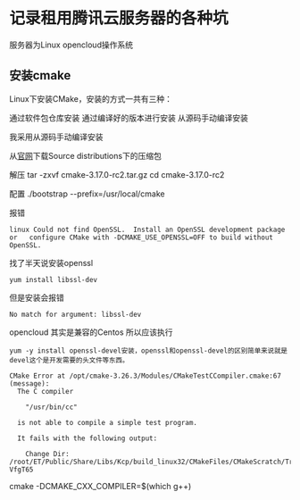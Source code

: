 # 记录租用腾讯云服务器的各种坑

服务器为Linux opencloud操作系统

## 安装cmake

Linux下安装CMake，安装的方式一共有三种：

通过软件包仓库安装
通过编译好的版本进行安装
从源码手动编译安装

我采用从源码手动编译安装

从[官网](https://cmake.org/download/)下载Source distributions下的压缩包

 解压
tar -zxvf cmake-3.17.0-rc2.tar.gz
cd cmake-3.17.0-rc2

 配置
./bootstrap --prefix=/usr/local/cmake

报错
```
linux Could not find OpenSSL.  Install an OpenSSL development package or   configure CMake with -DCMAKE_USE_OPENSSL=OFF to build without OpenSSL.
```
找了半天说安装openssl
```
yum install libssl-dev
```

但是安装会报错 
```
No match for argument: libssl-dev
```
opencloud 其实是兼容的Centos
所以应该执行
```
yum -y install openssl-devel安装，openssl和openssl-devel的区别简单来说就是devel这个是开发需要的头文件等东西。
```

```
CMake Error at /opt/cmake-3.26.3/Modules/CMakeTestCCompiler.cmake:67 (message):
  The C compiler

    "/usr/bin/cc"

  is not able to compile a simple test program.

  It fails with the following output:

    Change Dir: /root/ET/Public/Share/Libs/Kcp/build_linux32/CMakeFiles/CMakeScratch/TryCompile-VfgT65
```

cmake -DCMAKE_CXX_COMPILER=$(which g++)
